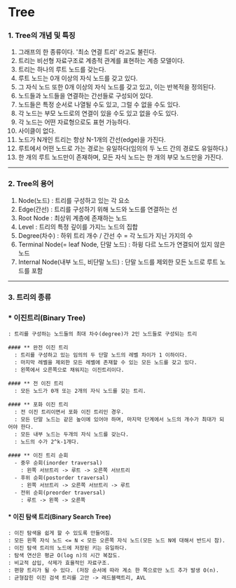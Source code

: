 Tree
==================

### 1. Tree의 개념 및 특징

1. 그래프의 한 종류이다. '최소 연결 트리' 라고도 불린다.
2. 트리는 비선형 자료구조로 계층적 관계를 표현하는 계층 모델이다.
3. 트리는 하나의 루트 노드를 갖는다.  
4. 루트 노드는 0개 이상의 자식 노드를 갖고 있다.  
5. 그 자식 노드 또한 0개 이상의 자식 노드를 갖고 있고, 이는 반복적을 정의된다.  
6. 노드들과 노드들을 연결하는 간선들로 구성되어 있다.
7. 노드들은 특정 순서로 나열될 수도 있고, 그럴 수 없을 수도 있다.
8. 각 노드는 부모 노드로의 연결이 있을 수도 있고 없을 수도 있다.
9. 각 노드는 어떤 자료형으로도 표현 가능하다.
10. 사이클이 없다.
11. 노드가 N개인 트리는 항상 N-1개의 간선(edge)을 가진다.
12. 루트에서 어떤 노드로 가는 경로는 유일하다(임의의 두 노드 간의 경로도 유일하다.)
13. 한 개의 루트 노드만이 존재하며, 모든 자식 노드는 한 개의 부모 노드만을 가진다.
---------------------  
  
### 2. Tree의 용어

1. Node(노드) : 트리를 구성하고 있는 각 요소
2. Edge(간선) : 트리를 구성하기 위해 노드와 노드를 연결하는 선
3. Root Node : 최상위 계층에 존재하는 노드
4. Level : 트리의 특정 깊이를 가지느 노드의 집합
5. Degree(차수) : 하위 트리 개수 / 간선 수 = 각 노드가 지닌 가지의 수
6. Terminal Node(= leaf Node, 단말 노드) : 하윙 다르 노드가 연결되어 있지 않은 노드
7. Internal Node(내부 노드, 비단말 노드) : 단말 노드를 제외한 모든 노드로 루트 노드를 포함
---------------------

### 3. 트리의 종류

  ### * 이진트리(Binary Tree)
    : 트리를 구성하는 노드들의 최대 차수(degree)가 2인 노드들로 구성되는 트리
    
    #### ** 완전 이진 트리
      : 트리를 구성하고 있는 임의의 두 단말 노드의 레벨 차이가 1 이하이다. 
      : 마지막 레벨을 제외한 모든 레벨에 존재할 수 있는 모든 노드를 갖고 있다. 
      : 왼쪽에서 오른쪽으로 채워지는 이진트리이다. 
    
    #### ** 전 이진 트리
      : 모든 노드가 0개 또는 2개의 자식 노드를 갖는 트리. 
      
    #### ** 포화 이진 트리
      : 전 이진 트리이면서 포화 이진 트리인 경우. 
      : 모든 단말 노드는 같은 높이에 있어야 하며, 마지막 단계에서 노드의 개수가 최대가 되어야 한다. 
      : 모든 내부 노드는 두개의 자식 노드를 갖는다. 
      : 노드의 수가 2^k-1개다.
    
    #### ** 이진 트리 순회
      - 중우 순회(inorder traversal)
        : 왼쪽 서브트리 -> 루트 -> 오른쪽 서브트리
      - 후위 순회(postorder traversal)
        : 왼쪽 서브트리 -> 오른쪽 서브트리 -> 루트
      - 전위 순회(preorder traversal)
        : 루트 -> 왼쪽 -> 오른쪽
      
  #### * 이진 탐색 트리(Binary Search Tree)
    : 이진 탐색을 쉽게 할 수 있도록 만들어짐. 
    : 모든 왼쪽 자식 노드 <= N < 모든 오른쪽 자식 노드(모든 노드 N에 대해서 반드시 참). 
    : 이진 탐색 트리의 노드에 저장된 키는 유일하다. 
    : 탐색 연산은 평균 O(log n)의 시간 복잡도. 
    : 비교적 삽입, 삭제가 효율적인 자료구조. 
    : 편향 트리가 될 수 있다. (저장 순서에 따라 계소 한 쪽으로만 노드 추가 발생 O(n). 
    : 균형잡힌 이진 검색 트리를 고안 -> 레드블랙트리, AVL

    
    
  
